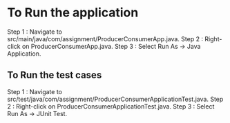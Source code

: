 # To Run the application 

Step 1 : Navigate to src/main/java/com/assignment/ProducerConsumerApp.java.
Step 2 : Right-click on ProducerConsumerApp.java.
Step 3 : Select Run As -> Java Application.

## To Run the test cases

Step 1 : Navigate to src/test/java/com/assignment/ProducerConsumerApplicationTest.java.
Step 2 : Right-click on ProducerConsumerApplicationTest.java.
Step 3 : Select Run As -> JUnit Test.
